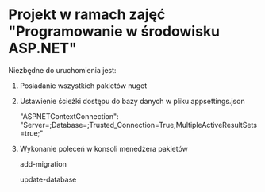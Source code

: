 # Projekt w ramach zajęć "Programowanie w środowisku ASP.NET"

Niezbędne do uruchomienia jest:

 1. Posiadanie wszystkich pakietów nuget
 2. Ustawienie ścieżki dostępu do bazy danych w pliku appsettings.json

    "ASPNETContextConnection": "Server=<Nazwa servera>;Database=<Nazwa bazydanych>;Trusted_Connection=True;MultipleActiveResultSets=true;"

 3. Wykonanie poleceń w konsoli menedżera pakietów

    add-migration <nazwa-migracji>
 
    update-database
